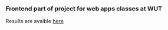 ### Frontend part of project for web apps classes at WUT

Results are avaible [here](https://github.com/KiczuPL/transport-company)
